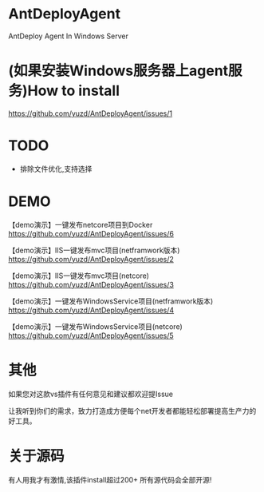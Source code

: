 # AntDeployAgent
AntDeploy Agent In Windows Server

# (如果安装Windows服务器上agent服务)How to install 

https://github.com/yuzd/AntDeployAgent/issues/1

# TODO 
-  排除文件优化,支持选择

# DEMO

【demo演示】一键发布netcore项目到Docker
https://github.com/yuzd/AntDeployAgent/issues/6

【demo演示】IIS一键发布mvc项目(netframwork版本)
https://github.com/yuzd/AntDeployAgent/issues/2

【demo演示】IIS一键发布mvc项目(netcore) 
https://github.com/yuzd/AntDeployAgent/issues/3

【demo演示】一键发布WindowsService项目(netframwork版本)
https://github.com/yuzd/AntDeployAgent/issues/4

【demo演示】一键发布WindowsService项目(netcore)
https://github.com/yuzd/AntDeployAgent/issues/5

# 其他
如果您对这款vs插件有任何意见和建议都欢迎提Issue

让我听到你们的需求，致力打造成方便每个net开发者都能轻松部署提高生产力的好工具。

# 关于源码
有人用我才有激情,该插件install超过200+ 所有源代码会全部开源!
